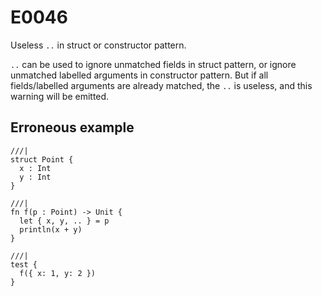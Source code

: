 # E0046

Useless `..` in struct or constructor pattern.

`..` can be used to ignore unmatched fields in struct pattern, or ignore
unmatched labelled arguments in constructor pattern. But if all fields/labelled
arguments are already matched, the `..` is useless, and this warning will be
emitted.

## Erroneous example

```moonbit
///|
struct Point {
  x : Int
  y : Int
}

///|
fn f(p : Point) -> Unit {
  let { x, y, .. } = p
  println(x + y)
}

///|
test {
  f({ x: 1, y: 2 })
}
```
